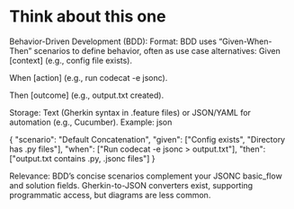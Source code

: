 # Think about this one

Behavior-Driven Development (BDD):
Format: BDD uses “Given-When-Then” scenarios to define behavior, often as use case alternatives:
Given [context] (e.g., config file exists).

When [action] (e.g., run codecat -e jsonc).

Then [outcome] (e.g., output.txt created).

Storage: Text (Gherkin syntax in .feature files) or JSON/YAML for automation (e.g., Cucumber). Example:
json

{
  "scenario": "Default Concatenation",
  "given": ["Config exists", "Directory has .py files"],
  "when": ["Run codecat -e jsonc > output.txt"],
  "then": ["output.txt contains .py, .jsonc files"]
}

Relevance: BDD’s concise scenarios complement your JSONC basic_flow and solution fields. Gherkin-to-JSON converters exist, supporting programmatic access, but diagrams are less common.


